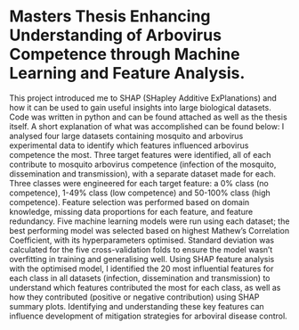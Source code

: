 # Masters Thesis Enhancing Understanding of Arbovirus Competence through Machine Learning and Feature Analysis.
This project introduced me to SHAP (SHapley Additive ExPlanations) and how it can be used to gain useful insights into large biological datasets. Code was written in python and can be found attached as well as the thesis itself. A short explanation of what was accomplished can be found below:
I analysed four large datasets containing mosquito and arbovirus experimental data to identify which features influenced arbovirus competence the most. Three target features were identified, all of each contribute to mosquito arbovirus competence (infection of the mosquito, dissemination and transmission), with a separate dataset made for each. Three classes were engineered for each target feature: a 0% class (no competence), 1-49% class (low competence) and 50-100% class (high competence). Feature selection was performed based on domain knowledge, missing data proportions for each feature, and feature redundancy.
Five machine learning models were run using each dataset; the best performing model was selected based on highest Mathew’s Correlation Coefficient, with its hyperparameters optimised. Standard deviation was calculated for the five cross-validation folds to ensure the model wasn’t overfitting in training and generalising well. Using SHAP feature analysis with the optimised model, I identified the 20 most influential features for each class in all datasets (infection, dissemination and transmission) to understand which features contributed the most for each class, as well as how they contributed (positive or negative contribution) using SHAP summary plots. Identifying and understanding these key features can influence development of mitigation strategies for arboviral disease control.
